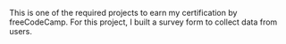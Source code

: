 This is one of the required projects to earn my certification by freeCodeCamp.
For this project, I built a survey form to collect data from users.
